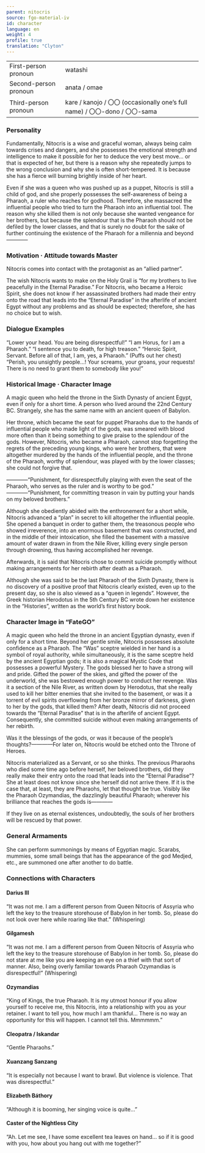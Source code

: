 ```yaml
---
parent: nitocris
source: fgo-material-iv
id: character
language: en
weight: 4
profile: true
translation: "Clyton"
---
```


<table>
  <tr><td>First-person pronoun</td><td>watashi</td></tr>
  <tr><td>Second-person pronoun</td><td>anata / omae</td></tr>
  <tr><td>Third-person pronoun</td><td>kare / kanojo / 〇〇 (occasionally one’s full name) / 〇〇-dono / 〇〇-sama</td></tr>
</table>

### Personality

Fundamentally, Nitocris is a wise and graceful woman, always being calm towards crises and dangers, and she possesses the emotional strength and intelligence to make it possible for her to deduce the very best move… or that is expected of her, but there is a reason why she repeatedly jumps to the wrong conclusion and why she is often short-tempered. It is because she has a fierce will burning brightly inside of her heart.

Even if she was a queen who was pushed up as a puppet, Nitocris is still a child of god, and she properly possesses the self-awareness of being a Pharaoh, a ruler who reaches for godhood. Therefore, she massacred the influential people who tried to turn the Pharaoh into an influential tool. The reason why she killed them is not only because she wanted vengeance for her brothers, but because the splendour that is the Pharaoh should not be defiled by the lower classes, and that is surely no doubt for the sake of further continuing the existence of the Pharaoh for a millennia and beyond————

### Motivation · Attitude towards Master

Nitocris comes into contact with the protagonist as an “allied partner”.

The wish Nitocris wants to make on the Holy Grail is “for my brothers to live peacefully in the Eternal Paradise.” For Nitocris, who became a Heroic Spirit, she does not know if her assassinated brothers had made their entry onto the road that leads into the “Eternal Paradise” in the afterlife of ancient Egypt without any problems and as should be expected; therefore, she has no choice but to wish.

### Dialogue Examples

“Lower your head. You are being disrespectful!”
“I am Horus, for I am a Pharaoh.”
“I sentence you to death, for high treason.”
“Heroic Spirit, Servant. Before all of that, I am, yes, a Pharaoh.” (Puffs out her chest)
“Perish, you unsightly people…! Your screams, your groans, your requests! There is no need to grant them to somebody like you!”

### Historical Image · Character Image

A magic queen who held the throne in the Sixth Dynasty of ancient Egypt, even if only for a short time. A person who lived around the 22nd Century BC. Strangely, she has the same name with an ancient queen of Babylon.

Her throne, which became the seat for puppet Pharaohs due to the hands of influential people who made light of the gods, was smeared with blood more often than it being something to give praise to the splendour of the gods. However, Nitocris, who became a Pharaoh, cannot stop forgetting the regrets of the preceding young kings, who were her brothers, that were altogether murdered by the hands of the influential people, and the throne of the Pharaoh, worthy of splendour, was played with by the lower classes; she could not forgive that.

————“Punishment, for disrespectfully playing with even the seat of the Pharaoh, who serves as the ruler and is worthy to be god.”
————“Punishment, for committing treason in vain by putting your hands on my beloved brothers.”

Although she obediently abided with the enthronement for a short while, Nitocris advanced a “plan” in secret to kill altogether the influential people. She opened a banquet in order to gather them, the treasonous people who showed irreverence, into an enormous basement that was constructed, and in the middle of their intoxication, she filled the basement with a massive amount of water drawn in from the Nile River, killing every single person through drowning, thus having accomplished her revenge.

Afterwards, it is said that Nitocris chose to commit suicide promptly without making arrangements for her rebirth after death as a Pharaoh.

Although she was said to be the last Pharaoh of the Sixth Dynasty, there is no discovery of a positive proof that Nitocris clearly existed, even up to the present day, so she is also viewed as a “queen in legends”. However, the Greek historian Herodotus in the 5th Century BC wrote down her existence in the “Histories”, written as the world’s first history book.

### Character Image in “FateGO”

A magic queen who held the throne in an ancient Egyptian dynasty, even if only for a short time. Beyond her gentle smile, Nitocris possesses absolute confidence as a Pharaoh. The “Was” sceptre wielded in her hand is a symbol of royal authority, while simultaneously, it is the same sceptre held by the ancient Egyptian gods; it is also a magical Mystic Code that possesses a powerful Mystery. The gods blessed her to have a strong will and pride. Gifted the power of the skies, and gifted the power of the underworld, she was bestowed enough power to conduct her revenge. Was it a section of the Nile River, as written down by Herodotus, that she really used to kill her bitter enemies that she invited to the basement, or was it a torrent of evil spirits overflowing from her bronze mirror of darkness, given to her by the gods, that killed them? After death, Nitocris did not proceed towards the “Eternal Paradise” that is in the afterlife of ancient Egypt. Consequently, she committed suicide without even making arrangements of her rebirth.

Was it the blessings of the gods, or was it because of the people’s thoughts?————For later on, Nitocris would be etched onto the Throne of Heroes.

Nitocris materialized as a Servant, or so she thinks. The previous Pharaohs who died some time ago before herself, her beloved brothers, did they really make their entry onto the road that leads into the “Eternal Paradise”? She at least does not know since she herself did not arrive there. If it is the case that, at least, they are Pharaohs, let that thought be true. Visibly like the Pharaoh Ozymandias, the dazzlingly beautiful Pharaoh; wherever his brilliance that reaches the gods is————

If they live on as eternal existences, undoubtedly, the souls of her brothers will be rescued by that power.

### General Armaments

She can perform summonings by means of Egyptian magic. Scarabs, mummies, some small beings that has the appearance of the god Medjed, etc., are summoned one after another to do battle.

### Connections with Characters

#### Darius III

“It was not me. I am a different person from Queen Nitocris of Assyria who left the key to the treasure storehouse of Babylon in her tomb. So, please do not look over here while roaring like that.” (Whispering)

#### Gilgamesh

“It was not me. I am a different person from Queen Nitocris of Assyria who left the key to the treasure storehouse of Babylon in her tomb. So, please do not stare at me like you are keeping an eye on a thief with that sort of manner. Also, being overly familiar towards Pharaoh Ozymandias is disrespectful!” (Whispering)

#### Ozymandias

“King of Kings, the true Pharaoh. It is my utmost honour if you allow yourself to receive me, this Nitocris, into a relationship with you as your retainer. I want to tell you, how much I am thankful… There is no way an opportunity for this will happen. I cannot tell this. Mmmmmm.”

#### Cleopatra / Iskandar

“Gentle Pharaohs.”

#### Xuanzang Sanzang

“It is especially not because I want to brawl. But violence is violence. That was disrespectful.”

#### Elizabeth Báthory

“Although it is booming, her singing voice is quite…”

#### Caster of the Nightless City

“Ah. Let me see, I have some excellent tea leaves on hand… so if it is good with you, how about you hang out with me together?”
